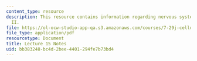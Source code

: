 ```yaml
---
content_type: resource
description: This resource contains information regarding nervous system development
  II.
file: https://ol-ocw-studio-app-qa.s3.amazonaws.com/courses/7-29j-cellular-neurobiology-spring-2012/bb383248bc4d2bee4401294fe7b73bd4_MIT7_29JS12_lecture15.pdf
file_type: application/pdf
resourcetype: Document
title: Lecture 15 Notes
uid: bb383248-bc4d-2bee-4401-294fe7b73bd4
---
```

